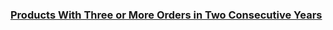 ### [Products With Three or More Orders in Two Consecutive Years](https://leetcode.com/problems/products-with-three-or-more-orders-in-two-consecutive-years)

